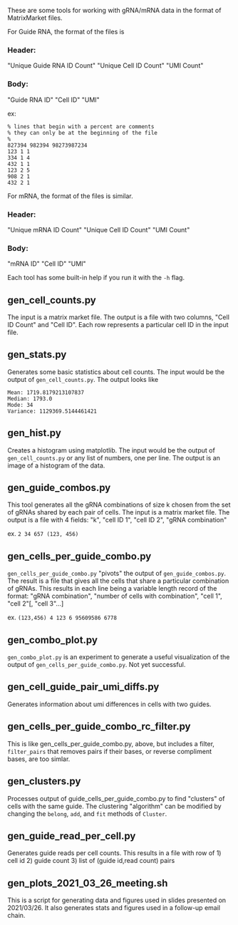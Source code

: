These are some tools for working with gRNA/mRNA data in the format of MatrixMarket files.

For Guide RNA, the format of the files is

### Header:
"Unique Guide RNA ID Count" "Unique Cell ID Count" "UMI Count"

### Body:
"Guide RNA ID" "Cell ID" "UMI"

ex:
```
% lines that begin with a percent are comments
% they can only be at the beginning of the file
%
827394 982394 98273987234
123 1 1
334 1 4
432 1 1
123 2 5
908 2 1
432 2 1
```

For mRNA, the format of the files is similar.

### Header:
"Unique mRNA ID Count" "Unique Cell ID Count" "UMI Count"

### Body:
"mRNA ID" "Cell ID" "UMI"

Each tool has some built-in help if you run it with the `-h` flag.

## gen_cell_counts.py
The input is a matrix market file. The output is a file with two columns,
"Cell ID Count" and "Cell ID". Each row represents a particular cell ID in the input file.

## gen_stats.py
Generates some basic statistics about cell counts. The input would be the output of `gen_cell_counts.py`.
The output looks like

```
Mean: 1719.8179213107837
Median: 1793.0
Mode: 34
Variance: 1129369.5144461421
```

## gen_hist.py
Creates a histogram using matplotlib. The input would be the output of `gen_cell_counts.py` or any list of numbers, one per line. The output is an image of a histogram of the data.

## gen_guide_combos.py
This tool generates all the gRNA combinations of size k chosen from the set of gRNAs shared by each pair of cells. The input is a matrix market file. The output is a file with 4 fields: "k", "cell ID 1", "cell ID 2", "gRNA combination"

ex. `2 34 657 (123, 456)`

## gen_cells_per_guide_combo.py
`gen_cells_per_guide_combo.py` "pivots" the output of `gen_guide_combos.py`. The result is a file that gives all the cells that share a particular combination of gRNAs. This results in each line being a variable length record of the format: "gRNA combination", "number of cells with combination", "cell 1", "cell 2"[, "cell 3"...]

ex. `(123,456) 4 123 6 95609586 6778`

## gen_combo_plot.py
`gen_combo_plot.py` is an experiment to generate a useful visualization of the output of `gen_cells_per_guide_combo.py`. Not yet successful.

## gen_cell_guide_pair_umi_diffs.py
Generates information about umi differences in cells with two guides.

## gen_cells_per_guide_combo_rc_filter.py
This is like gen_cells_per_guide_combo.py, above, but includes a filter, `filter_pairs` that removes pairs if their bases, or reverse compliment bases, are too simlar.

## gen_clusters.py
Processes output of guide_cells_per_guide_combo.py to find "clusters" of cells with the same guide. The clustering "algorithm" can be modified by changing the `belong`, `add`, and `fit` methods of `Cluster`.

## gen_guide_read_per_cell.py
Generates guide reads per cell counts. This results in a file with row of 1) cell id 2) guide count 3) list of (guide id,read count) pairs

## gen_plots_2021_03_26_meeting.sh
This is a script for generating data and figures used in slides presented on 2021/03/26. It also generates stats and figures used in a follow-up email chain.